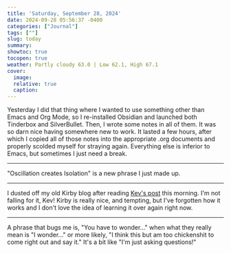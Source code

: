 ```yaml
---
title: 'Saturday, September 28, 2024'
date: 2024-09-28 05:56:37 -0400
categories: ["Journal"]
tags: [""]
slug: today
summary: 
showtoc: true
tocopen: true
weather: Partly cloudy 63.0 | Low 62.1, High 67.1
cover: 
  image: 
  relative: true
  caption: 
---
```


Yesterday I did that thing where I wanted to use something other than Emacs and Org Mode, so I re-installed Obsidian and launched both Tinderbox and SilverBullet. Then, I wrote some notes in all of them. It was so darn nice having somewhere new to work. It lasted a few hours, after which I copied all of those notes into the appropriate .org documents and properly scolded myself for straying again. Everything else is inferior to Emacs, but sometimes I just need a break.

----

"Oscillation creates Isolation" is a new phrase I just made up.

----

I dusted off my old Kirby blog after reading [Kev's post](https://kevquirk.com/blog/a-year-with-kirby-cms) this morning. I'm not falling for it, Kev! Kirby is really nice, and tempting, but I've forgotten how it works and I don't love the idea of learning it over again right now.

----

A phrase that bugs me is, "You have to wonder..." when what they really mean is "I wonder..." or more likely, "I think this but am too chickenshit to come right out and say it." It's a bit like "I'm just asking questions!"


